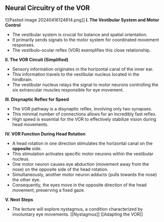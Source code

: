 ## Neural Circuitry of the VOR
![[Pasted image 20240416124814.png]]
**I. The Vestibular System and Motor Control**

- The vestibular system is crucial for balance and spatial orientation.
- It primarily sends signals to the motor system for coordinated movement responses.
- The vestibulo-ocular reflex (VOR) exemplifies this close relationship.

**II. The VOR Circuit (Simplified)**

- Sensory information originates in the horizontal canal of the inner ear.
- This information travels to the vestibular nucleus located in the hindbrain.
- The vestibular nucleus relays the signal to motor neurons controlling the six extraocular muscles responsible for eye movement.

**III. Disynaptic Reflex for Speed**

- The VOR pathway is a disynaptic reflex, involving only two synapses.
- This minimal number of connections allows for an incredibly fast reflex.
- High speed is essential for the VOR to effectively stabilize vision during head movements.

**IV. VOR Function During Head Rotation**

- A head rotation in one direction stimulates the horizontal canal on the **opposite** side.
- This stimulation activates specific motor neurons within the vestibular nucleus.
- One motor neuron causes eye abduction (movement away from the nose) on the opposite side of the head rotation.
- Simultaneously, another motor neuron adducts (pulls towards the nose) the other eye.
- Consequently, the eyes move in the opposite direction of the head movement, preserving a fixed gaze.

**V. Next Steps**

- The lecture will explore nystagmus, a condition characterized by involuntary eye movements.
[[Nystagmus]]
[[Adapting the VOR]]